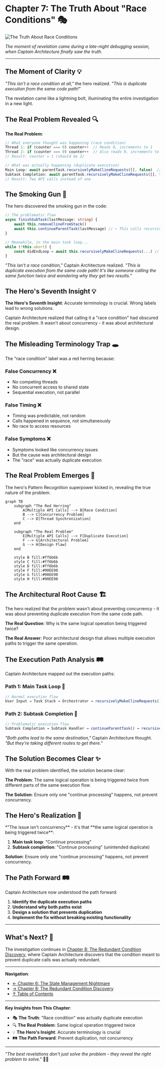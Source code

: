 # Chapter 7: The Truth About "Race Conditions" 🎭

![The Truth About Race Conditions](../images/chapters/chapter7-truth-about-race-conditions.png)

_The moment of revelation came during a late-night debugging session, when Captain Architecture finally saw the truth._

---

## The Moment of Clarity 💡

_"This isn't a race condition at all,"_ the hero realized. _"This is duplicate execution from the same code path!"_

The revelation came like a lightning bolt, illuminating the entire investigation in a new light.

## The Real Problem Revealed 🔍

**The Real Problem**:

```typescript
// What everyone thought was happening (race condition)
Thread 1: if (counter === 0) counter++  // Reads 0, increments to 1
Thread 2: if (counter === 0) counter++  // Also reads 0, increments to 1
// Result: counter = 1 (should be 2)

// What was actually happening (duplicate execution)
Main Loop: await parentTask.recursivelyMakeClineRequests([], false)  // Call 1
Subtask Completion: await parentTask.recursivelyMakeClineRequests([], false)  // Call 2
// Result: Two API calls instead of one
```

## The Smoking Gun 🔫

The hero discovered the smoking gun in the code:

```typescript
// The problematic flow
async finishSubTask(lastMessage: string) {
    await this.removeClineFromStack()
    await this.continueParentTask(lastMessage) // ← This calls recursivelyMakeClineRequests
}

// Meanwhile, in the main task loop...
while (!this.abort) {
    const didEndLoop = await this.recursivelyMakeClineRequests(...) // ← This ALSO calls it
}
```

_"This isn't a race condition,"_ Captain Architecture realized. _"This is duplicate execution from the same code path! It's like someone calling the same function twice and wondering why they get two results."_

## The Hero's Seventh Insight 💡

**The Hero's Seventh Insight**: Accurate terminology is crucial. Wrong labels lead to wrong solutions.

Captain Architecture realized that calling it a "race condition" had obscured the real problem. It wasn't about concurrency - it was about architectural design.

## The Misleading Terminology Trap 🕳️

The "race condition" label was a red herring because:

### **False Concurrency** ❌

- No competing threads
- No concurrent access to shared state
- Sequential execution, not parallel

### **False Timing** ❌

- Timing was predictable, not random
- Calls happened in sequence, not simultaneously
- No race to access resources

### **False Symptoms** ❌

- Symptoms looked like concurrency issues
- But the cause was architectural design
- The "race" was actually duplicate execution

## The Real Problem Emerges 🎯

The hero's Pattern Recognition superpower kicked in, revealing the true nature of the problem:

```mermaid
graph TB
    subgraph "The Red Herring"
        A[Multiple API Calls] --> B[Race Condition]
        B --> C[Concurrency Problem]
        C --> D[Thread Synchronization]
    end

    subgraph "The Real Problem"
        E[Multiple API Calls] --> F[Duplicate Execution]
        F --> G[Architectural Problem]
        G --> H[Design Flaw]
    end

    style B fill:#ff6b6b
    style C fill:#ff6b6b
    style D fill:#ff6b6b
    style F fill:#90EE90
    style G fill:#90EE90
    style H fill:#90EE90
```

## The Architectural Root Cause 🏗️

The hero realized that the problem wasn't about preventing concurrency - it was about preventing duplicate execution from the same code path.

**The Real Question**: Why is the same logical operation being triggered twice?

**The Real Answer**: Poor architectural design that allows multiple execution paths to trigger the same operation.

## The Execution Path Analysis 🛤️

Captain Architecture mapped out the execution paths:

### **Path 1: Main Task Loop** 🔄

```typescript
// Normal execution flow
User Input → Task Stack → Orchestrator → recursivelyMakeClineRequests() → API Call
```

### **Path 2: Subtask Completion** 🤖

```typescript
// Problematic execution flow
Subtask Completion → Subtask Handler → continueParentTask() → recursivelyMakeClineRequests() → API Call
```

_"Both paths lead to the same destination,"_ Captain Architecture thought. _"But they're taking different routes to get there."_

## The Solution Becomes Clear ✨

With the real problem identified, the solution became clear:

**The Problem**: The same logical operation is being triggered twice from different parts of the same execution flow.

**The Solution**: Ensure only one "continue processing" happens, not prevent concurrency.

## The Hero's Realization 🎯

\*"The issue isn't concurrency** - it's that **the same logical operation is being triggered twice\*\*:

1. **Main task loop**: "Continue processing"
2. **Subtask completion**: "Continue processing" (unintended duplicate)

**Solution**: Ensure only one "continue processing" happens, not prevent concurrency.

## The Path Forward 🛤️

Captain Architecture now understood the path forward:

1. **Identify the duplicate execution paths**
2. **Understand why both paths exist**
3. **Design a solution that prevents duplication**
4. **Implement the fix without breaking existing functionality**

---

## What's Next? 🔮

The investigation continues in [Chapter 8: The Redundant Condition Discovery](chapter8.md), where Captain Architecture discovers that the condition meant to prevent duplicate calls was actually redundant.

---

**Navigation**:

- [← Chapter 6: The State Management Nightmare](../part2/chapter6.md)
- [→ Chapter 8: The Redundant Condition Discovery](chapter8.md)
- [↑ Table of Contents](../README.md)

---

**Key Insights from This Chapter**:

- 🎭 **The Truth**: "Race condition" was actually duplicate execution
- 🔍 **The Real Problem**: Same logical operation triggered twice
- 💡 **The Hero's Insight**: Accurate terminology is crucial
- 🛤️ **The Path Forward**: Prevent duplication, not concurrency

---

_"The best revelations don't just solve the problem - they reveal the right problem to solve."_ 🦸‍♂️
